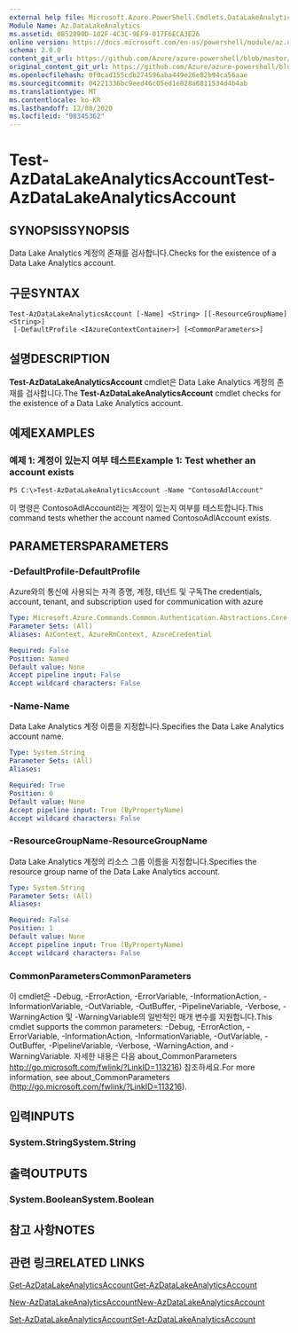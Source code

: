 ```yaml
---
external help file: Microsoft.Azure.PowerShell.Cmdlets.DataLakeAnalytics.dll-Help.xml
Module Name: Az.DataLakeAnalytics
ms.assetid: 0B52890D-102F-4C3C-9EF9-017F6ECA3E26
online version: https://docs.microsoft.com/en-us/powershell/module/az.datalakeanalytics/test-azdatalakeanalyticsaccount
schema: 2.0.0
content_git_url: https://github.com/Azure/azure-powershell/blob/master/src/DataLakeAnalytics/DataLakeAnalytics/help/Test-AzDataLakeAnalyticsAccount.md
original_content_git_url: https://github.com/Azure/azure-powershell/blob/master/src/DataLakeAnalytics/DataLakeAnalytics/help/Test-AzDataLakeAnalyticsAccount.md
ms.openlocfilehash: 0f0cad155cdb274596aba449e26e82b94ca56aae
ms.sourcegitcommit: 04221336bc9eed46c05ed1e828a6811534d4b4ab
ms.translationtype: MT
ms.contentlocale: ko-KR
ms.lasthandoff: 12/08/2020
ms.locfileid: "98345362"
---
```

# <span data-ttu-id="6c586-101">Test-AzDataLakeAnalyticsAccount</span><span class="sxs-lookup"><span data-stu-id="6c586-101">Test-AzDataLakeAnalyticsAccount</span></span>

## <span data-ttu-id="6c586-102">SYNOPSIS</span><span class="sxs-lookup"><span data-stu-id="6c586-102">SYNOPSIS</span></span>
<span data-ttu-id="6c586-103">Data Lake Analytics 계정의 존재를 검사합니다.</span><span class="sxs-lookup"><span data-stu-id="6c586-103">Checks for the existence of a Data Lake Analytics account.</span></span>

## <span data-ttu-id="6c586-104">구문</span><span class="sxs-lookup"><span data-stu-id="6c586-104">SYNTAX</span></span>

```
Test-AzDataLakeAnalyticsAccount [-Name] <String> [[-ResourceGroupName] <String>]
 [-DefaultProfile <IAzureContextContainer>] [<CommonParameters>]
```

## <span data-ttu-id="6c586-105">설명</span><span class="sxs-lookup"><span data-stu-id="6c586-105">DESCRIPTION</span></span>
<span data-ttu-id="6c586-106">**Test-AzDataLakeAnalyticsAccount** cmdlet은 Data Lake Analytics 계정의 존재를 검사합니다.</span><span class="sxs-lookup"><span data-stu-id="6c586-106">The **Test-AzDataLakeAnalyticsAccount** cmdlet checks for the existence of a Data Lake Analytics account.</span></span>

## <span data-ttu-id="6c586-107">예제</span><span class="sxs-lookup"><span data-stu-id="6c586-107">EXAMPLES</span></span>

### <span data-ttu-id="6c586-108">예제 1: 계정이 있는지 여부 테스트</span><span class="sxs-lookup"><span data-stu-id="6c586-108">Example 1: Test whether an account exists</span></span>
```
PS C:\>Test-AzDataLakeAnalyticsAccount -Name "ContosoAdlAccount"
```

<span data-ttu-id="6c586-109">이 명령은 ContosoAdlAccount라는 계정이 있는지 여부를 테스트합니다.</span><span class="sxs-lookup"><span data-stu-id="6c586-109">This command tests whether the account named ContosoAdlAccount exists.</span></span>

## <span data-ttu-id="6c586-110">PARAMETERS</span><span class="sxs-lookup"><span data-stu-id="6c586-110">PARAMETERS</span></span>

### <span data-ttu-id="6c586-111">-DefaultProfile</span><span class="sxs-lookup"><span data-stu-id="6c586-111">-DefaultProfile</span></span>
<span data-ttu-id="6c586-112">Azure와의 통신에 사용되는 자격 증명, 계정, 테넌트 및 구독</span><span class="sxs-lookup"><span data-stu-id="6c586-112">The credentials, account, tenant, and subscription used for communication with azure</span></span>

```yaml
Type: Microsoft.Azure.Commands.Common.Authentication.Abstractions.Core.IAzureContextContainer
Parameter Sets: (All)
Aliases: AzContext, AzureRmContext, AzureCredential

Required: False
Position: Named
Default value: None
Accept pipeline input: False
Accept wildcard characters: False
```

### <span data-ttu-id="6c586-113">-Name</span><span class="sxs-lookup"><span data-stu-id="6c586-113">-Name</span></span>
<span data-ttu-id="6c586-114">Data Lake Analytics 계정 이름을 지정합니다.</span><span class="sxs-lookup"><span data-stu-id="6c586-114">Specifies the Data Lake Analytics account name.</span></span>

```yaml
Type: System.String
Parameter Sets: (All)
Aliases:

Required: True
Position: 0
Default value: None
Accept pipeline input: True (ByPropertyName)
Accept wildcard characters: False
```

### <span data-ttu-id="6c586-115">-ResourceGroupName</span><span class="sxs-lookup"><span data-stu-id="6c586-115">-ResourceGroupName</span></span>
<span data-ttu-id="6c586-116">Data Lake Analytics 계정의 리소스 그룹 이름을 지정합니다.</span><span class="sxs-lookup"><span data-stu-id="6c586-116">Specifies the resource group name of the Data Lake Analytics account.</span></span>

```yaml
Type: System.String
Parameter Sets: (All)
Aliases:

Required: False
Position: 1
Default value: None
Accept pipeline input: True (ByPropertyName)
Accept wildcard characters: False
```

### <span data-ttu-id="6c586-117">CommonParameters</span><span class="sxs-lookup"><span data-stu-id="6c586-117">CommonParameters</span></span>
<span data-ttu-id="6c586-118">이 cmdlet은 -Debug, -ErrorAction, -ErrorVariable, -InformationAction, -InformationVariable, -OutVariable, -OutBuffer, -PipelineVariable, -Verbose, -WarningAction 및 -WarningVariable의 일반적인 매개 변수를 지원합니다.</span><span class="sxs-lookup"><span data-stu-id="6c586-118">This cmdlet supports the common parameters: -Debug, -ErrorAction, -ErrorVariable, -InformationAction, -InformationVariable, -OutVariable, -OutBuffer, -PipelineVariable, -Verbose, -WarningAction, and -WarningVariable.</span></span> <span data-ttu-id="6c586-119">자세한 내용은 다음 about_CommonParameters http://go.microsoft.com/fwlink/?LinkID=113216) 참조하세요.</span><span class="sxs-lookup"><span data-stu-id="6c586-119">For more information, see about_CommonParameters (http://go.microsoft.com/fwlink/?LinkID=113216).</span></span>

## <span data-ttu-id="6c586-120">입력</span><span class="sxs-lookup"><span data-stu-id="6c586-120">INPUTS</span></span>

### <span data-ttu-id="6c586-121">System.String</span><span class="sxs-lookup"><span data-stu-id="6c586-121">System.String</span></span>

## <span data-ttu-id="6c586-122">출력</span><span class="sxs-lookup"><span data-stu-id="6c586-122">OUTPUTS</span></span>

### <span data-ttu-id="6c586-123">System.Boolean</span><span class="sxs-lookup"><span data-stu-id="6c586-123">System.Boolean</span></span>

## <span data-ttu-id="6c586-124">참고 사항</span><span class="sxs-lookup"><span data-stu-id="6c586-124">NOTES</span></span>

## <span data-ttu-id="6c586-125">관련 링크</span><span class="sxs-lookup"><span data-stu-id="6c586-125">RELATED LINKS</span></span>

[<span data-ttu-id="6c586-126">Get-AzDataLakeAnalyticsAccount</span><span class="sxs-lookup"><span data-stu-id="6c586-126">Get-AzDataLakeAnalyticsAccount</span></span>](./Get-AzDataLakeAnalyticsAccount.md)

[<span data-ttu-id="6c586-127">New-AzDataLakeAnalyticsAccount</span><span class="sxs-lookup"><span data-stu-id="6c586-127">New-AzDataLakeAnalyticsAccount</span></span>](./New-AzDataLakeAnalyticsAccount.md)

[<span data-ttu-id="6c586-128">Set-AzDataLakeAnalyticsAccount</span><span class="sxs-lookup"><span data-stu-id="6c586-128">Set-AzDataLakeAnalyticsAccount</span></span>](./Set-AzDataLakeAnalyticsAccount.md)


